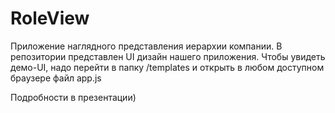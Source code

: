# RoleView

Приложение наглядного представления иерархии компании.
В репозитории представлен UI дизайн нашего приложения.
Чтобы увидеть демо-UI, надо перейти в папку /templates и открыть в любом доступном браузере файл app.js

Подробности в презентации)
